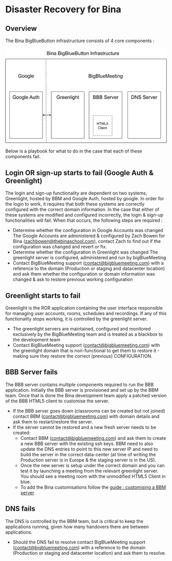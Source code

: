 # Disaster Recovery for Bina
## Overview
The Bina BigBlueButton infrastructure consists of 4 core components :

![Basic architecture diagram](basicArch.png)

Below is a playbook for what to do in the case that each of these components fail.

## Login OR sign-up starts to fail (Google Auth & Greenlight)
The login and sign-up functionality are dependent on two systems, Greenlight, hosted by BBM and Google Auth, hosted by google. In order for the login to work, it requires that both these systems are correctly configured with the correct domain information. In the case that either of these systems are modified and configured incorrectly, the login & sign-up functionalities will fail. When that occurs, the following steps are required :

* Determine whether the configuration in Google Accounts was changed
The Google Accounts are administered & configured by Zach Bowen for Bina (zachbowen@thebinaschool.com), contact Zach to find out if the configuration was changed and revert or fix.
* Determine whether the configuration in Greenlight was changed
The greenlight server is configured, administered and run by bigBlueMeeting
* Contact BigBlueMeeting support (contact@bigbluemeeting.com) with a reference to the domain (Production or staging and datacenter location) and ask them whether the configuration or domain information was changed & ask to restore previous working configuration

## Greenlight starts to fail
Greenlight is the ROR application containing the user interface responsible for managing user accounts, rooms, schedules and recordings. If any of this functionality stops working, it is controlled by the greenlight server.
* The greenlight servers are maintained, configured and monitored exclusively by the BigBlueMeeting team and is treated as a blackbox to the development team
* Contact BigBlueMeeting support (contact@bigbluemeeting.com) with the greenlight domain that is non-functional to get them to restore it - making sure they restore the correct (previous) CONFIGURATION.

## BBB Server fails
The BBB server contains multiple components required to run the BBB application. Initially the BBB server is provisioned and set up by the BBM team. Once that is done the Bina development team apply a patched version of the BBB HTML5 client to customise the server.

* If the BBB server goes down (classrooms can be created but not joined) contact BBM (contact@bigbluemeeting.com) with domain details and ask them to restart/restore the server.
* If the server cannot be restored and a new fresh server needs to be created:
  * Contact BBM (contact@bigbluemeeting.com) and ask them to create a new BBB server with the existing ssh keys. BBM need to also update the DNS entries to point to this new server IP and need to build the server in the correct data-center (at time of writing the Production server is in Europe & the staging server is in the US).
  * Once the new server is setup under the correct domain and you can test it by launching a meeting from the relevant greenlight server. You should see a meeting room with the unmodified HTML5 Client in blue.
  * To add the Bina customisations follow the [guide : customising a BBM server](guide_customClientDeployment.md)

## DNS fails
The DNS is controlled by the BBM team, but is critical to keep the applications running, given how many handovers there are between applications. 
* Should the DNS fail to resolve contact BigBlueMeeting support (contact@bigbluemeeting.com) with a reference to the domain (Production or staging and datacenter location) and ask them to resolve.